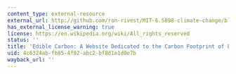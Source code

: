 ```yaml
---
content_type: external-resource
external_url: http://github.com/ron-rivest/MIT-6.S898-climate-change/blob/master/resource_files/2019_student_projects/Xiang_project.pdf
has_external_license_warning: true
license: https://en.wikipedia.org/wiki/All_rights_reserved
status: ''
title: 'Edible Carbon: A Website Dedicated to the Carbon Footprint of Eating'
uid: 4c6324ab-fb85-4f92-abc2-bf8d1e1d0e7b
wayback_url: ''
---
```

